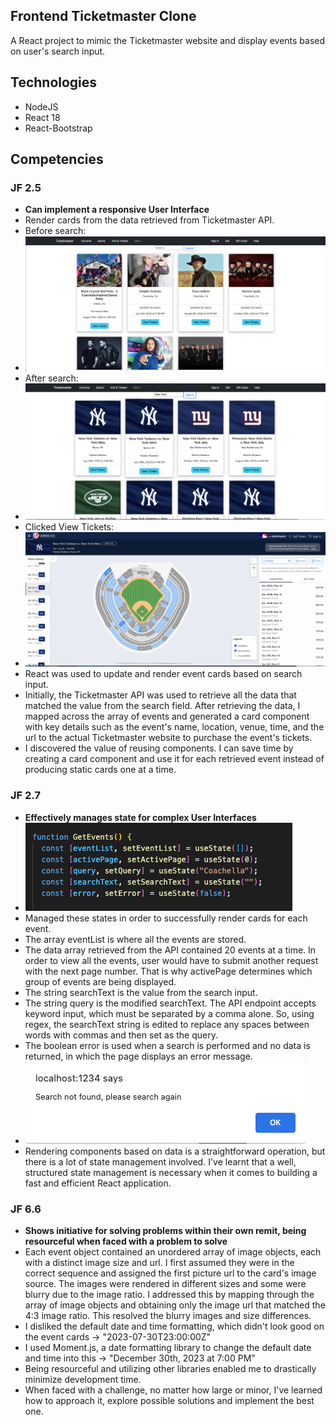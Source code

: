 ## Frontend Ticketmaster Clone
A React project to mimic the Ticketmaster website and display events based on user's search input.


## Technologies
- NodeJS
- React 18
- React-Bootstrap

## Competencies
### JF 2.5
- **Can implement a responsive User Interface**
- Render cards from the data retrieved from Ticketmaster API. 
- Before search:
- ![img.png](images/img.png)
- After search:
- ![img_1.png](images/img_1.png)
- Clicked View Tickets:
- ![img_2.png](images/img_2.png)
- React was used to update and render event cards based on search input.
- Initially, the Ticketmaster API was used to retrieve all the data that matched the value from the search field. 
  After retrieving the data, I mapped across the array of events and generated a card component with key details such as the event's name, location, venue, time, and the url to the actual Ticketmaster website to purchase the event's tickets.
- I discovered the value of reusing components. I can save time by creating a card component and use it for each retrieved event instead of producing static cards one at a time.


### JF 2.7
- **Effectively manages state for complex User Interfaces**
- ![img_5.png](images/img_5.png)
- Managed these states in order to successfully render cards for each event.
- The array eventList is where all the events are stored.
- The data array retrieved from the API contained 20 events at a time. In order to view all the events, 
  user would have to submit another request with the next page number. That is why activePage determines which group of events are being displayed. 
- The string searchText is the value from the search input. 
- The string query is the modified searchText. The API endpoint accepts keyword input, which must be separated by a comma alone.
  So, using regex, the searchText string is edited to replace any spaces between words with commas and then set as the query.
- The boolean error is used when a search is performed and no data is returned, in which the page displays an error message.
- ![img_4.png](images/img_4.png)
- Rendering components based on data is a straightforward operation, but there is a lot of state management involved.
  I've learnt that a well, structured state management is necessary when it comes to building a fast and efficient React application.

### JF 6.6
- **Shows initiative for solving problems within their own remit, being resourceful when faced with a problem to solve**
- Each event object contained an unordered array of image objects, each with a distinct image size and url.
  I first assumed they were in the correct sequence and assigned the first picture url to the card's image source. 
  The images were rendered in different sizes and some were blurry due to the image ratio. I addressed this by mapping
  through the array of image objects and obtaining only the image url that matched the 4:3 image ratio. 
  This resolved the blurry images and size differences.
- I disliked the default date and time formatting, which didn't look good on the event cards -> "2023-07-30T23:00:00Z"
- I used Moment.js, a date formatting library to change the default date and time into this -> "December 30th, 2023 at 7:00 PM"
- Being resourceful and utilizing other libraries enabled me to drastically minimize development time.
- When faced with a challenge, no matter how large or minor, I've learned how to approach it, explore possible solutions and implement the best one.
